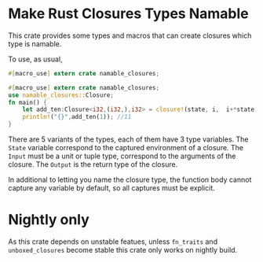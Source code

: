 # Make Rust Closures Types Namable

This crate provides some types and macros that can create closures which type is namable.

To use, as usual,

```rust
#[macro_use] extern crate namable_closures;

#[macro_use] extern crate namable_closures;
use namable_closures::Closure;
fn main() {
    let add_ten:Closure<i32,(i32,),i32> = closure!(state, i,  i+*state, 10);
    println!("{}",add_ten(1)); //11
}
```

There are 5 variants of the types, each of them have 3 type variables. The `State`
variable correspond to the captured environment of a closure. The `Input` must be
a unit or tuple type, correspond to the arguments of the closure. The `Output` is
the return type of the closure.

In additional to letting you name the closure type, the function body cannot capture
any variable by default, so all captures must be explicit.

# Nightly only

As this crate depends on unstable featues, unless `fn_traits` and `unboxed_closures`
become stable this crate only works on nightly build.